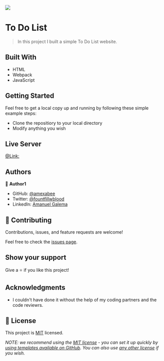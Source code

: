 ![](https://img.shields.io/badge/Microverse-blueviolet)

# To Do List

> In this project I built a simple To Do List website.

## Built With

- HTML
- Webpack
- JavaScript


## Getting Started

Feel free to get a local copy up and running by following these simple example steps:

- Clone the repositiory to your local directory
- Modify anything you wish

## Live Server
[@Link:](https://amexabee.github.io/To-Do-List/dist/)

## Authors

👤 **Author1**

- GitHub: [@amexabee](https://github.com/amexabee)
- Twitter: [@fountfillwblood](https://twitter.com/fountfillwblood)
- LinkedIn: [Amanuel Galema](https://www.linkedin.com/in/amanuel-galema/)


## 🤝 Contributing

Contributions, issues, and feature requests are welcome!

Feel free to check the [issues page](../../issues/).

## Show your support

Give a ⭐️ if you like this project!

## Acknowledgments

- I couldn't have done it without the help of my coding partners and the code reviewrs.

## 📝 License

This project is [MIT](./LICENSE) licensed.

_NOTE: we recommend using the [MIT license](https://choosealicense.com/licenses/mit/) - you can set it up quickly by [using templates available on GitHub](https://docs.github.com/en/communities/setting-up-your-project-for-healthy-contributions/adding-a-license-to-a-repository). You can also use [any other license](https://choosealicense.com/licenses/) if you wish._
